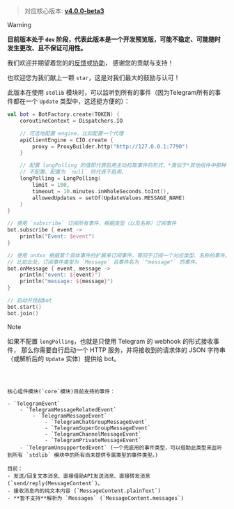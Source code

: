 > 对应核心版本: [**v4.0.0-beta3**](https://github.com/simple-robot/simpler-robot/releases/tag/v4.0.0-beta3)


> [!warning]
> **目前版本处于 `dev` 阶段，代表此版本是一个开发预览版，可能不稳定、可能随时发生更改、且不保证可用性。**


我们欢迎并期望着您的的[反馈](https://github.com/simple-robot/simbot-component-telegram/issues)或[协助](https://github.com/simple-robot/simbot-component-telegram/pulls)，
感谢您的贡献与支持！

也欢迎您为我们献上一颗 `star`，这是对我们最大的鼓励与认可！

此版本在使用 `stdlib` 模块时，可以监听到所有的事件（因为Telegram所有的事件都在一个 `Update` 类型中，这还挺方便的）：

```Kotlin
val bot = BotFactory.create(TOKEN) {
    coroutineContext = Dispatchers.IO

    // 可选地配置 engine，比如配置一个代理
    apiClientEngine = CIO.create {
        proxy = ProxyBuilder.http("http://127.0.0.1:7790")
    }

    // 配置 longPolling 的值即代表启用主动拉取事件的形式，*类似于*其他组件中那种 ws 接收事件的方式。
    // 不配置、配置为 `null` 则代表不启用。
    longPolling = LongPolling(
        limit = 100,
        timeout = 10.minutes.inWholeSeconds.toInt(),
        allowedUpdates = setOf(UpdateValues.MESSAGE_NAME)
    )
}

// 使用 `subscribe` 订阅所有事件、根据类型（以及名称）订阅事件
bot.subscribe { event ->
    println("Event: $event")
}

// 使用 onXxx 根据某个具体事件的扩展来订阅事件，等同于订阅一个对应类型、名称的事件。
// 比如此处，订阅事件类型为 `Message` 且事件名为 `"message"` 的事件。
bot.onMessage { event, message ->
    println("event: ${event}")
    println("message: ${message}")
}

// 启动并挂起bot
bot.start()
bot.join()
```

> [!note]
> 如果不配置 `longPolling`，也就是只使用 Telegram 的 webhook 的形式接收事件，
> 那么你需要自行启动一个 HTTP 服务，并将接收到的请求体的 JSON 字符串（或解析后的 `Update` 实体）提供给 bot。
> ```Kotlin

```
 

核心组件模块(`core`模块)目前支持的事件：

- `TelegramEvent`
    - `TelegramMessageRelatedEvent`
        - `TelegramMessageEvent`
            - `TelegramChatGroupMessageEvent`
            - `TelegramSuperGroupMessageEvent`
            - `TelegramChannelMessageEvent`
            - `TelegramPrivateMessageEvent`
    - `TelegramUnsupportedEvent` (一个兜底用的事件类型，可以借助此类型来监听到所有 `stdlib` 模块中的所有尚未提供专属类型的事件类型。)

目前：
- 发送/回复文本消息、直接借助API发送消息、直接转发消息 (`send/reply(MessageContent`)。
- 接收消息内的纯文本内容 (`MessageContent.plainText`)
- **暂不支持**解析为 `Messages` (`MessageContent.messages`)

